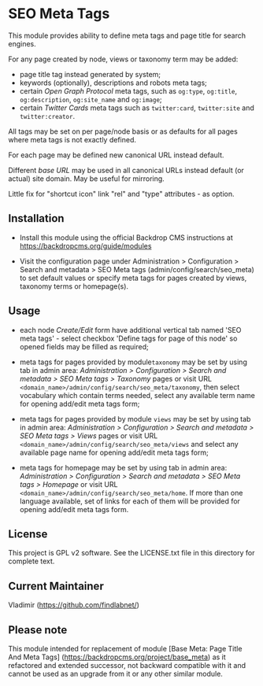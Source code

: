 SEO Meta Tags
===================================

This module provides ability to define meta tags and page title 
for search engines.

  For any page created by node, views or taxonomy term may be added:
  
   - page title tag instead generated by system;
   - keywords (optionally), descriptions and robots meta tags; 
   - certain *Open Graph Protocol* meta tags, such as `og:type`, `og:title`, 
     `og:description`, `og:site_name` and `og:image`;
   - certain *Twitter Cards* meta tags such as `twitter:card`, `twitter:site`
     and `twitter:creator`.  
  

All tags may be set on per page/node basis or as defaults for all pages 
where meta tags is not exactly defined.

For each page may be defined new canonical URL instead default.

Different *base URL* may be used in all canonical URLs instead default 
(or actual) site domain. May be useful for mirroring.

Little fix for "shortcut icon" link "rel" and "type" attributes - as option.

Installation
------------

- Install this module using the official Backdrop CMS instructions at
  https://backdropcms.org/guide/modules

- Visit the configuration page under Administration > Configuration > 
  Search and metadata > SEO Meta tags (admin/config/search/seo_meta) 
  to set default values or specify meta tags for pages created by views, 
  taxonomy terms or homepage(s).

Usage
-----
 - each node *Create/Edit* form have additional vertical tab named 
   'SEO meta tags' - select checkbox 'Define tags for page of this node'
   so opened fields may be filled as required;

 - meta tags for pages provided by module`taxonomy` may be set by using tab
   in admin area: *Administration > Configuration > Search and metadata > 
   SEO Meta tags > Taxonomy* pages or visit URL
   `<domain_name>/admin/config/search/seo_meta/taxonomy`,
   then select vocabulary which contain terms needed, select any available 
   term name for opening add/edit meta tags form;
 
 - meta tags for pages provided by module `views` may be set by using tab
   in admin area: *Administration > Configuration > Search and metadata > 
   SEO Meta tags > Views* pages or visit URL
   `<domain_name>/admin/config/search/seo_meta/views`
   and select any available page name for opening add/edit meta tags form;  

 - meta tags for homepage may be set by using tab
   in admin area: *Administration > Configuration > Search and metadata > 
   SEO Meta tags > Homepage* or visit URL
   `<domain_name>/admin/config/search/seo_meta/home`.
   If more than one language available, set of links for each of them will be 
   provided for opening add/edit meta tags form.  

License
-------

This project is GPL v2 software. See the LICENSE.txt file in this directory for
complete text.

Current Maintainer
------------------

Vladimir (https://github.com/findlabnet/)

Please note
----------------------

This module intended for replacement of module [Base Meta: Page Title And Meta Tags] (https://backdropcms.org/project/base_meta) as it refactored and extended successor, 
not backward compatible with it and cannot be used as an upgrade from it or any other
similar module.
